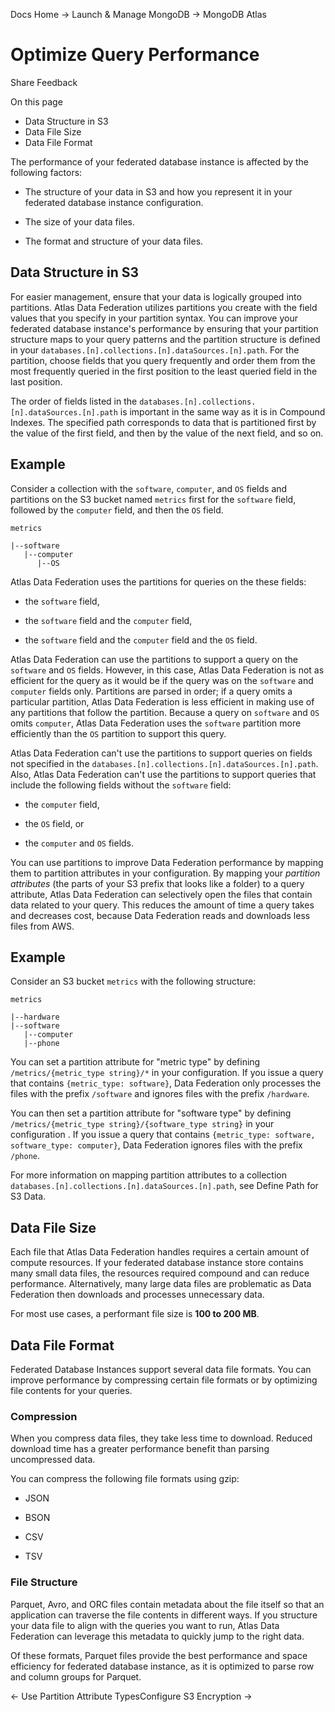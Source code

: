 Docs Home → Launch & Manage MongoDB → MongoDB Atlas

# Optimize Query Performance

Share Feedback

On this page

  * Data Structure in S3
  * Data File Size
  * Data File Format

The performance of your federated database instance is affected by the
following factors:

  * The structure of your data in S3 and how you represent it in your federated database instance configuration.

  * The size of your data files.

  * The format and structure of your data files.

## Data Structure in S3

For easier management, ensure that your data is logically grouped into
partitions. Atlas Data Federation utilizes partitions you create with the
field values that you specify in your partition syntax. You can improve your
federated database instance's performance by ensuring that your partition
structure maps to your query patterns and the partition structure is defined
in your `databases.[n].collections.[n].dataSources.[n].path`. For the
partition, choose fields that you query frequently and order them from the
most frequently queried in the first position to the least queried field in
the last position.

The order of fields listed in the
`databases.[n].collections.[n].dataSources.[n].path` is important in the same
way as it is in Compound Indexes. The specified path corresponds to data that
is partitioned first by the value of the first field, and then by the value of
the next field, and so on.

## Example

Consider a collection with the `software`, `computer`, and `OS` fields and
partitions on the S3 bucket named `metrics` first for the `software` field,
followed by the `computer` field, and then the `OS` field.

    
    
    metrics  
      
    |--software  
       |--computer  
          |--OS  
  
Atlas Data Federation uses the partitions for queries on the these fields:

  * the `software` field,

  * the `software` field and the `computer` field,

  * the `software` field and the `computer` field and the `OS` field.

Atlas Data Federation can use the partitions to support a query on the
`software` and `OS` fields. However, in this case, Atlas Data Federation is
not as efficient for the query as it would be if the query was on the
`software` and `computer` fields only. Partitions are parsed in order; if a
query omits a particular partition, Atlas Data Federation is less efficient in
making use of any partitions that follow the partition. Because a query on
`software` and `OS` omits `computer`, Atlas Data Federation uses the
`software` partition more efficiently than the `OS` partition to support this
query.

Atlas Data Federation can't use the partitions to support queries on fields
not specified in the `databases.[n].collections.[n].dataSources.[n].path`.
Also, Atlas Data Federation can't use the partitions to support queries that
include the following fields without the `software` field:

  * the `computer` field,

  * the `OS` field, or

  * the `computer` and `OS` fields.

You can use partitions to improve Data Federation performance by mapping them
to partition attributes in your configuration. By mapping your _partition
attributes_ (the parts of your S3 prefix that looks like a folder) to a query
attribute, Atlas Data Federation can selectively open the files that contain
data related to your query. This reduces the amount of time a query takes and
decreases cost, because Data Federation reads and downloads less files from
AWS.

## Example

Consider an S3 bucket `metrics` with the following structure:

    
    
    metrics  
      
    |--hardware  
    |--software  
       |--computer  
       |--phone  
  
You can set a partition attribute for "metric type" by defining
`/metrics/{metric_type string}/*` in your configuration. If you issue a query
that contains `{metric_type: software}`, Data Federation only processes the
files with the prefix `/software` and ignores files with the prefix
`/hardware`.

You can then set a partition attribute for "software type" by defining
`/metrics/{metric_type string}/{software_type string}` in your configuration .
If you issue a query that contains `{metric_type: software, software_type:
computer}`, Data Federation ignores files with the prefix `/phone`.

For more information on mapping partition attributes to a collection
`databases.[n].collections.[n].dataSources.[n].path`, see Define Path for S3
Data.

## Data File Size

Each file that Atlas Data Federation handles requires a certain amount of
compute resources. If your federated database instance store contains many
small data files, the resources required compound and can reduce performance.
Alternatively, many large data files are problematic as Data Federation then
downloads and processes unnecessary data.

For most use cases, a performant file size is **100 to 200 MB**.

## Data File Format

Federated Database Instances support several data file formats. You can
improve performance by compressing certain file formats or by optimizing file
contents for your queries.

### Compression

When you compress data files, they take less time to download. Reduced
download time has a greater performance benefit than parsing uncompressed
data.

You can compress the following file formats using gzip:

  * JSON

  * BSON

  * CSV

  * TSV

### File Structure

Parquet, Avro, and ORC files contain metadata about the file itself so that an
application can traverse the file contents in different ways. If you structure
your data file to align with the queries you want to run, Atlas Data
Federation can leverage this metadata to quickly jump to the right data.

Of these formats, Parquet files provide the best performance and space
efficiency for federated database instance, as it is optimized to parse row
and column groups for Parquet.

← Use Partition Attribute TypesConfigure S3 Encryption →


